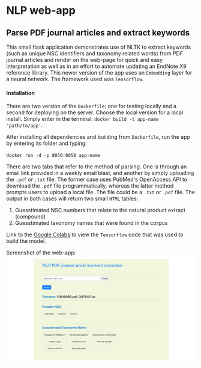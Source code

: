 # NLP web-app
## Parse PDF journal articles and extract keywords

This small flask application demonstrates use of NLTK to extract keywords (such as unique NSC identifiers and taxonomy related words) from PDF journal articles and render on the web-page for quick and easy interpretation as well as in an effort to automate updating an EndNote X9 reference library. This newer version of the app uses an `Embedding` layer for a neural network. The framework used was `Tensorflow`.

#### Installation
There are two version of the `Dockerfile`; one for testing locally and a second for deploying on the server. Choose the local version for a local install. Simply enter in the terminal: `docker build -t app-name 'path/to/app'`.

After installing all dependencies and building from `Dockerfile`, run the app by entering its folder and typing:

`docker run -d -p 8050:8050 app-name`

There are two tabs that refer to the method of parsing. One is through an email link provided in a weekly email blast, and another by simply uploading the `.pdf` or `.txt` file. The former case uses PubMed's OpenAccess API to download the `.pdf` file programmatically, whereas the latter method prompts users to upload a local file. The file could be a `.txt` or `.pdf` file. The output in both cases will return two small `HTML` tables:
1. Guesstimated NSC numbers that relate to the natural product extract (compound)
2. Guesstimated taxonomy names that were found in the corpus

Link to the [Google Colabs](https://colab.research.google.com/drive/1x5JXXJfnQ1GZEfmuaJVtfjgz1ARLtIiT#scrollTo=pl4N4q46h64c&uniqifier=1) to view the `Tensorflow` code that was used to build the model.

Screenshot of the web-app:
![Screenshot](static/screenshot.png)

